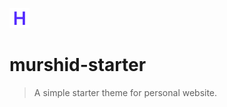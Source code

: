 ![murshid](https://raw.githubusercontent.com/murshidazher/murshid/master/themes/murshid-starter/static/img/favicon.png)

# murshid-starter

> A simple starter theme for personal website.
